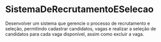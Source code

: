 # SistemaDeRecrutamentoESelecao
Desenvolver um sistema que gerencie o processo de recrutamento e seleção, permitindo cadastrar
candidatos, vagas e realizar a seleção de candidatos para cada vaga disponível, assim como excluir a vaga.
